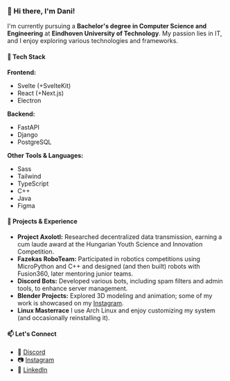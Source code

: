 ### 👋 Hi there, I'm Dani!

I'm currently pursuing a **Bachelor's degree in Computer Science and Engineering** at **Eindhoven University of Technology**. My passion lies in IT, and I enjoy exploring various technologies and frameworks.

#### 🧠 Tech Stack

**Frontend:**
- Svelte (+SvelteKit)
- React (+Next.js)
- Electron

**Backend:**
- FastAPI
- Django
- PostgreSQL

**Other Tools & Languages:**
- Sass
- Tailwind
- TypeScript
- C++
- Java
- Figma

#### 🤖 Projects & Experience

- **Project Axolotl:** Researched decentralized data transmission, earning a cum laude award at the Hungarian Youth Science and Innovation Competition.
- **Fazekas RoboTeam:** Participated in robotics competitions using MicroPython and C++ and designed (and then built) robots with Fusion360, later mentoring junior teams.
- **Discord Bots:** Developed various bots, including spam filters and admin tools, to enhance server management.
- **Blender Projects:** Explored 3D modeling and animation; some of my work is showcased on my [Instagram](https://www.instagram.com/gdani___/).
- **Linux Masterrace** I use Arch Linux and enjoy customizing my system (and occasionally reinstalling it).

#### 📫 Let's Connect

- 💬 [Discord](https://discord.gg/Z9tbGQPA)
- 📷 [Instagram](https://www.instagram.com/gdani___/)
- 🏢 [LinkedIn](https://www.linkedin.com/in/dani-gergely/)
